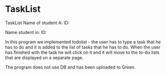 # TaskList

TaskList
Name of student A: ID:

Name student in: ID:

In this program we implemented todolist - the user has to type a task that he has to do and it is added to the list of tasks that he has to do. When the user has finished with the task he will click on it and it will move to the to-do lists that are displayed on a separate page.

The program does not use DB and has been uploaded to Green.
